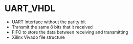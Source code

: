 # UART_VHDL

* UART Interface without the parity bit
* Transmit the same 8 bits that it received
* FIFO to store the data between receiving and transmitting
* Xilinx Vivado file structure
